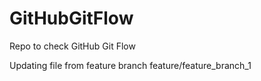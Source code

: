 # GitHubGitFlow
Repo to check GitHub Git Flow

Updating file from feature branch feature/feature_branch_1 
